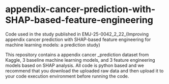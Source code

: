 # appendix-cancer-prediction-with-SHAP-based-feature-engineering
Code used in the study published in EMJ-25-0042_2_22_(Improving appendix cancer prediction with SHAP-based feature engineering for machine learning models: a prediction study)

This repository contains a appendix cancer _prediction dataset from Kaggle, 3 baseline machine learning models, and 3 feature engineering models based on SHAP analysis. All code is python based and we recommend that you download the uploaded raw data and then upload it to your code execution environment before running the code.
